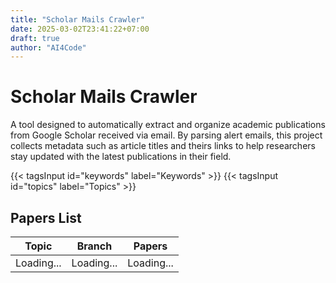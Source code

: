 ```yaml
---
title: "Scholar Mails Crawler"
date: 2025-03-02T23:41:22+07:00
draft: true
author: "AI4Code"
---
```


# Scholar Mails Crawler

A tool designed to automatically extract and organize academic publications from Google Scholar received via email. By parsing alert emails, this project collects metadata such as article titles and theirs links to help researchers stay updated with the latest publications in their field.

{{< tagsInput id="keywords" label="Keywords" >}}
{{< tagsInput id="topics" label="Topics" >}}

## Papers List

| Topic | Branch | Papers |
|-------|--------|--------|
| Loading... | Loading... | Loading... |

<script type="text/javascript">
  async function fetchData() {
    const url = 'https://raw.githubusercontent.com/manhtdd/scholar_alters/master/data/papers.jsonl'; 
    try {
      const response = await fetch(url);
      const data = await response.json();

    //   const data = [
    //   {
    //     "title": "Research on AI in Healthcare",
    //     "link": "https://example.com/paper1",
    //     "topic": "Artificial Intelligence",
    //     "branch": "Healthcare"
    //   },
    //   {
    //     "title": "Quantum Computing for Beginners",
    //     "link": "https://example.com/paper2",
    //     "topic": "Quantum Computing",
    //     "branch": "Computer Science"
    //   },
    //   {
    //     "title": "Deep Learning for Natural Language Processing",
    //     "link": "https://example.com/paper3",
    //     "topic": "Deep Learning",
    //     "branch": "NLP"
    //   },
    //   {
    //     "title": "Blockchain Technology and Its Applications",
    //     "link": "https://example.com/paper4",
    //     "topic": "Blockchain",
    //     "branch": "Cryptography"
    //   }
    // ];

      window.fetchedData = data;

      const table = document.querySelector('table tbody');
      table.innerHTML = ''; 

      data.forEach(paper => {
        const row = document.createElement('tr');
        row.innerHTML = `
          <td>${paper.topic || 'N/A'}</td>
          <td>${paper.branch || 'N/A'}</td>
          <td><a href="${paper.link}" target="_blank">${paper.title}</a></td>
        `;
        table.appendChild(row);
      });
    } catch (error) {
      console.error('Error fetching the data:', error);
    }
  }

  // Search function to filter the table based on tags input
  function searchTable() {
    const keywords = document.getElementById('keywords').value.toLowerCase();
    const topics = document.getElementById('topics').value.toLowerCase();
    
    // Filter fetched data based on tags and rebuild the table
    const filteredData = window.fetchedData.filter(paper => {
      const matchesKeywords = keywords ? paper.title.toLowerCase().includes(keywords) : true;
      const matchesTopics = topics ? paper.topic.toLowerCase().includes(topics) : true;
      return matchesKeywords && matchesTopics;
    });

    // Rebuild the table with filtered data
    const table = document.querySelector('table tbody');
    table.innerHTML = '';  // Clear existing rows
    filteredData.forEach(paper => {
      const row = document.createElement('tr');
      row.innerHTML = `
        <td>${paper.topic || 'N/A'}</td>
        <td>${paper.branch || 'N/A'}</td>
        <td><a href="${paper.link}" target="_blank">${paper.title}</a></td>
      `;
      table.appendChild(row);
    });
  }

  // Call the fetchData function when the page loads
  document.addEventListener('DOMContentLoaded', () => {
    fetchData();

    // Add event listeners to the tags input fields for search
    document.getElementById('keywords').addEventListener('input', searchTable);
    document.getElementById('topics').addEventListener('input', searchTable);
  });
</script>